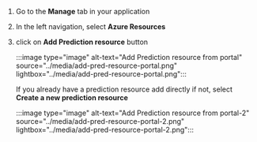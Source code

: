 1. Go to the **Manage** tab in your application
2. In the left navigation, select **Azure Resources**
3. click on **Add Prediction resource** button

    :::image type="image" alt-text="Add Prediction resource from portal" source="../media/add-pred-resource-portal.png" lightbox="../media/add-pred-resource-portal.png":::
  
    If you already have a prediction resource add directly if not, select **Create a new prediction resource**
  
    :::image type="image" alt-text="Add Prediction resource from portal-2" source="../media/add-pred-resource-portal-2.png" lightbox="../media/add-pred-resource-portal-2.png":::
  
  
